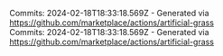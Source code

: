Commits: 2024-02-18T18:33:18.569Z - Generated via https://github.com/marketplace/actions/artificial-grass
<br>
Commits: 2024-02-18T18:33:18.569Z - Generated via https://github.com/marketplace/actions/artificial-grass
<br>
